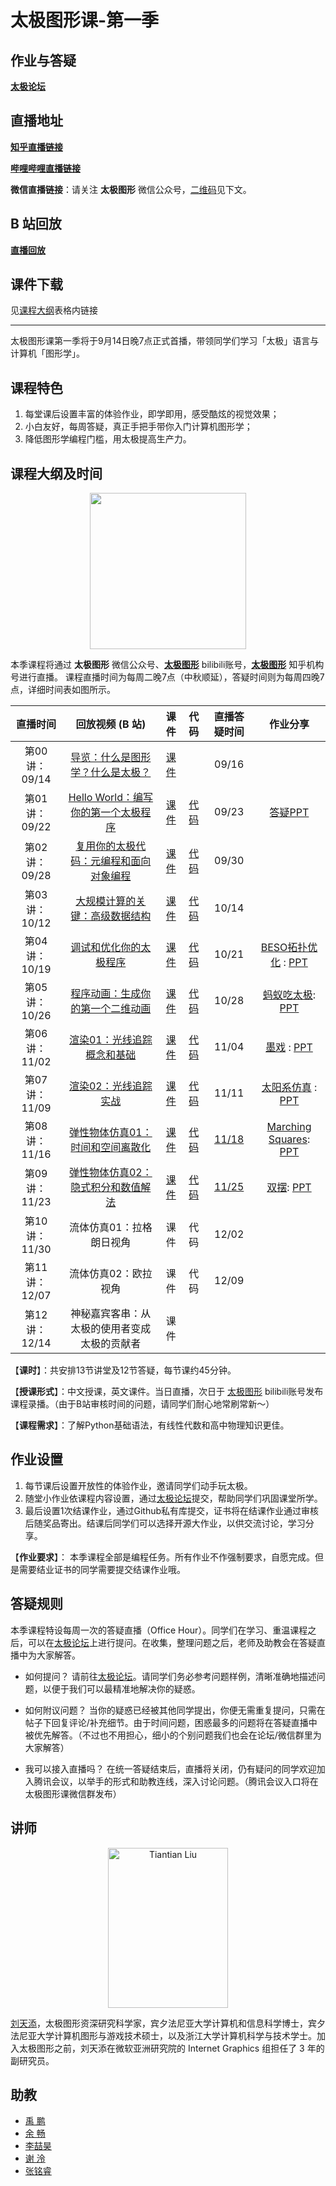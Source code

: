# 太极图形课-第一季

## 作业与答疑
[**太极论坛**](https://forum.taichi.graphics/)

## 直播地址
[**知乎直播链接**](https://www.zhihu.com/org/tai-ji-tu-xing)

[**哔哩哔哩直播链接**](https://live.bilibili.com/23526804)

**微信直播链接**：请关注 **太极图形** 微信公众号，[二维码](#课程大纲及时间)见下文。

## B 站回放
[**直播回放**](https://space.bilibili.com/1779922645/channel/seriesdetail?sid=337716&ctype=0)

## 课件下载
见[课程大纲](#课程大纲及时间)表格内链接

---

太极图形课第一季将于9月14日晚7点正式首播，带领同学们学习「太极」语言与计算机「图形学」。

## 课程特色
1. 每堂课后设置丰富的体验作业，即学即用，感受酷炫的视觉效果；
2. 小白友好，每周答疑，真正手把手带你入门计算机图形学；
3. 降低图形学编程门槛，用太极提高生产力。

## 课程大纲及时间
<p align="center">
 <img width="250" height="250" src="https://open.weixin.qq.com/qr/code?username=taichi_graphics">
<p>

本季课程将通过 **太极图形** 微信公众号、[**太极图形**](https://space.bilibili.com/1779922645) bilibili账号，[**太极图形**](https://www.zhihu.com/org/tai-ji-tu-xing) 知乎机构号进行直播。
课程直播时间为每周二晚7点（中秋顺延），答疑时间则为每周四晚7点，详细时间表如图所示。

<div align="center">

| 直播时间 	| 回放视频 (B 站) 	| 课件 | 代码 | 直播答疑时间 	| 作业分享|
|:---:	|:---:	|:---:	|:---:	|:---: |:---:	|
| 第00讲：09/14 	| [导览：什么是图形学？什么是太极？](https://www.bilibili.com/video/BV1aL4y1a7pv) |[课件](./material/00_Intro.pdf) 	|  |09/16 	| |
| 第01讲：09/22 	| [Hello World：编写你的第一个太极程序](https://www.bilibili.com/video/BV1aL4y1a7pv?p=6) |[课件](./material/01_Taichi_Basis.pdf) |[代码](https://zoo.taichi.graphics/playground/80eca823500f932be64e4ec37a0879dd) | 09/23 	|[答疑PPT](./material/01_Q%26A.pdf)|
| 第02讲：09/28 	| [复用你的太极代码：元编程和面向对象编程](https://www.bilibili.com/video/BV11q4y1P7os) |[课件](https://github.com/taichiCourse01/taichiCourse01/blob/main/material/02%20Metaprogramming%20and%20OOP.pdf) 	|[代码](https://github.com/taichiCourse01/--Galaxy) | 09/30 	||
| 第03讲：10/12 	| [大规模计算的关键：高级数据结构](https://www.bilibili.com/video/BV1Xv411g7Vg) |[课件](./material/03_advanced_data_layouts.pdf)	|[代码](https://github.com/taichi-dev/taichi/blob/master/examples/features/sparse/taichi_sparse.py) | 10/14 	||
| 第04讲：10/19 	| [调试和优化你的太极程序](https://www.bilibili.com/video/BV1F44y147tm) |[课件](./material/04_sm_debuge_optimization.pdf) 	| [代码](https://github.com/taichiCourse01/--Diffuse) |10/21 	|[BESO拓扑优化](https://www.bilibili.com/video/BV1F44y147tm?p=5) : [PPT](./material/BESOTopologyOptimsation.pdf)|
| 第05讲：10/26 	| [程序动画：生成你的第一个二维动画](https://www.bilibili.com/video/BV14Q4y1q7C9?spm_id_from=333.999.0.0) |[课件](./material/05_procedural_animation.pdf)|[代码](https://github.com/taichiCourse01/--Shadertoys) | 10/28 	|[蚂蚁吃太极](https://www.bilibili.com/video/BV14Q4y1q7C9?p=6): [PPT](./material/ants_eat_taichi_Afish.pdf)|
| 第06讲：11/02 	| [渲染01：光线追踪概念和基础](https://www.bilibili.com/video/BV1AT4y1d762) |[课件](./material/06_basics_ray_tracing.pdf)	| [代码](https://github.com/taichiCourse01/taichi_ray_tracing) |11/04 	|[墨戏](https://www.bilibili.com/video/BV1AT4y1d762?p=4) : [PPT](./material/moxi.pdf)|
| 第07讲：11/09 	| [渲染02：光线追踪实战](https://www.bilibili.com/video/BV1XL4y1q7Tp?spm_id_from=333.999.0.0) |[课件](./material/07_implementation_details_ray_tracer.pdf)	| [代码](https://github.com/taichiCourse01/taichi_ray_tracing) |11/11 	|[太阳系仿真](https://www.bilibili.com/video/BV1XL4y1q7Tp?p=7) : [PPT](./material/solar_system.pdf)|
| 第08讲：11/16 	| [弹性物体仿真01：时间和空间离散化](https://www.bilibili.com/video/BV1eY411x7mK) |[课件](./material/08_spatial_temporal_discretization.pdf)	|[代码](https://github.com/taichiCourse01/--Deformables) | [11/18](./material/08_Q%26A.pdf) 	|[Marching Squares](https://www.bilibili.com/video/BV1eY411x7mK?p=8): [PPT](./material/marching_squares.pdf)|
| 第09讲：11/23 	| [弹性物体仿真02：隐式积分和数值解法](https://www.bilibili.com/video/BV1nr4y1Q73e)  |[课件](./material/09_implicit_integration.pdf)	| [代码](https://github.com/taichiCourse01/--Deformables) |[11/25](https://www.bilibili.com/video/BV1nr4y1Q73e?p=5) 	| [双摆](https://www.bilibili.com/video/BV1nr4y1Q73e?p=6): [PPT]()|
| 第10讲：11/30 	| 流体仿真01：拉格朗日视角 |课件	|代码 |12/02 	||
| 第11讲：12/07 	| 流体仿真02：欧拉视角 |课件	| 代码 |12/09 	||
| 第12讲：12/14 	| 神秘嘉宾客串：从太极的使用者变成太极的贡献者|课件 	|  	||
</div>

【**课时**】：共安排13节讲堂及12节答疑，每节课约45分钟。

【**授课形式**】：中文授课，英文课件。当日直播，次日于 [太极图形](https://space.bilibili.com/1779922645) bilibili账号发布课程录播。（由于B站审核时间的问题，请同学们耐心地常刷常新～）

【**课程需求**】：了解Python基础语法，有线性代数和高中物理知识更佳。

## 作业设置
1. 每节课后设置开放性的体验作业，邀请同学们动手玩太极。
2. 随堂小作业依课程内容设置，通过[太极论坛](https://forum.taichi.graphics/)提交，帮助同学们巩固课堂所学。
3. 最后设置1次结课作业，通过Github私有库提交，证书将在结课作业通过审核后随奖品寄出。结课后同学们可以选择开源大作业，以供交流讨论，学习分享。

【**作业要求**】：
本季课程全部是编程任务。所有作业不作强制要求，自愿完成。但是需要结业证书的同学需要提交结课作业哦。

## 答疑规则
本季课程特设每周一次的答疑直播（Office Hour）。同学们在学习、重温课程之后，可以在[太极论坛](https://forum.taichi.graphics/)上进行提问。在收集，整理问题之后，老师及助教会在答疑直播中为大家解答。

* 如何提问？
请前往[太极论坛](https://forum.taichi.graphics/)。请同学们务必参考问题样例，清晰准确地描述问题，以便于我们可以最精准地解决你的疑惑。

* 如何附议问题？
当你的疑惑已经被其他同学提出，你便无需重复提问，只需在帖子下回复评论/补充细节。由于时间问题，困惑最多的问题将在答疑直播中被优先解答。（不过也不用担心，细小的个别问题我们也会在论坛/微信群里为大家解答）

* 我可以接入直播吗？
在统一答疑结束后，直播将关闭，仍有疑问的同学欢迎加入腾讯会议，以举手的形式和助教连线，深入讨论问题。（腾讯会议入口将在太极图形课微信群发布）

## 讲师
<p align="center">
<img src="https://tiantianliu.cn/images/profile/tiantian_1.jpg" alt="Tiantian Liu" width="192" height="256">
<p>

[刘天添](https://tiantianliu.cn/)，太极图形资深研究科学家，宾夕法尼亚大学计算机和信息科学博士，宾夕法尼亚大学计算机图形与游戏技术硕士，以及浙江大学计算机科学与技术学士。加入太极图形之前，刘天添在微软亚洲研究院的 Internet Graphics 组担任了 3 年的副研究员。

## 助教
* [禹 鹏](https://yupengvr.github.io)
* [余 畅](https://github.com/g1n0st)
* [李喆昊](https://github.com/Ricahrd-Li)
* [谢 泠](https://github.com/Jack12xl)
* [张铭睿](https://github.com/erizmr)
